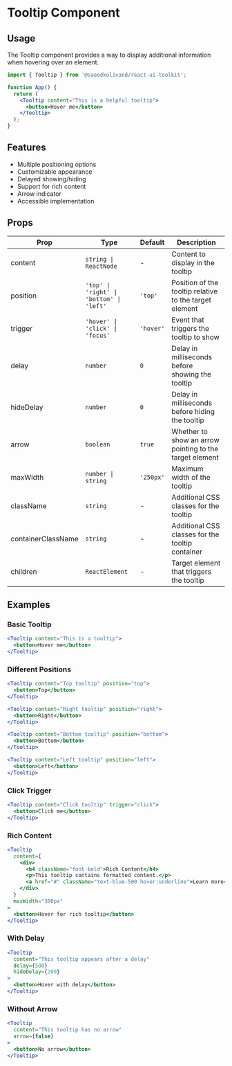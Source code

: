 # Tooltip Component

## Usage

The Tooltip component provides a way to display additional information when hovering over an element.

```jsx
import { Tooltip } from '@saeedkolivand/react-ui-toolkit';

function App() {
  return (
    <Tooltip content="This is a helpful tooltip">
      <button>Hover me</button>
    </Tooltip>
  );
}
```

## Features

- Multiple positioning options
- Customizable appearance
- Delayed showing/hiding
- Support for rich content
- Arrow indicator
- Accessible implementation

## Props

| Prop | Type | Default | Description |
|------|------|---------|-------------|
| content | `string \| ReactNode` | - | Content to display in the tooltip |
| position | `'top' \| 'right' \| 'bottom' \| 'left'` | `'top'` | Position of the tooltip relative to the target element |
| trigger | `'hover' \| 'click' \| 'focus'` | `'hover'` | Event that triggers the tooltip to show |
| delay | `number` | `0` | Delay in milliseconds before showing the tooltip |
| hideDelay | `number` | `0` | Delay in milliseconds before hiding the tooltip |
| arrow | `boolean` | `true` | Whether to show an arrow pointing to the target element |
| maxWidth | `number \| string` | `'250px'` | Maximum width of the tooltip |
| className | `string` | - | Additional CSS classes for the tooltip |
| containerClassName | `string` | - | Additional CSS classes for the tooltip container |
| children | `ReactElement` | - | Target element that triggers the tooltip |

## Examples

### Basic Tooltip

```jsx
<Tooltip content="This is a tooltip">
  <button>Hover me</button>
</Tooltip>
```

### Different Positions

```jsx
<Tooltip content="Top tooltip" position="top">
  <button>Top</button>
</Tooltip>

<Tooltip content="Right tooltip" position="right">
  <button>Right</button>
</Tooltip>

<Tooltip content="Bottom tooltip" position="bottom">
  <button>Bottom</button>
</Tooltip>

<Tooltip content="Left tooltip" position="left">
  <button>Left</button>
</Tooltip>
```

### Click Trigger

```jsx
<Tooltip content="Click tooltip" trigger="click">
  <button>Click me</button>
</Tooltip>
```

### Rich Content

```jsx
<Tooltip
  content={
    <div>
      <h4 className="font-bold">Rich Content</h4>
      <p>This tooltip contains formatted content.</p>
      <a href="#" className="text-blue-500 hover:underline">Learn more</a>
    </div>
  }
  maxWidth="300px"
>
  <button>Hover for rich tooltip</button>
</Tooltip>
```

### With Delay

```jsx
<Tooltip 
  content="This tooltip appears after a delay"
  delay={500}
  hideDelay={200}
>
  <button>Hover with delay</button>
</Tooltip>
```

### Without Arrow

```jsx
<Tooltip 
  content="This tooltip has no arrow"
  arrow={false}
>
  <button>No arrow</button>
</Tooltip>
```
